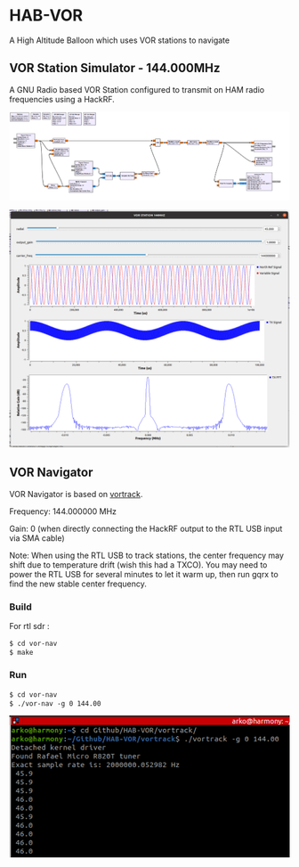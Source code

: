 # HAB-VOR
A High Altitude Balloon which uses VOR stations to navigate

## VOR Station Simulator - 144.000MHz

A GNU Radio based VOR Station configured to transmit on HAM radio frequencies using a HackRF.

![diagram](vor_station_144/screenshots/GNURadio_VOR_Station.png "GNU Radio VOR Station Diagram")

![gui](vor_station_144/screenshots/GNURadio_VOR_Station_GUI.png "GNU Radio VOR Station GUI")

## VOR Navigator

VOR Navigator is based on [vortrack](https://github.com/TLeconte/vortrack).

Frequency: 144.000000 MHz

Gain: 0 (when directly connecting the HackRF output to the RTL USB input via SMA cable)

Note: When using the RTL USB to track stations, the center frequency may shift due to temperature drift (wish this had a TXCO). You may need to power the RTL USB for several minutes to let it warm up, then run gqrx to find the new stable center frequency.

### Build

For rtl sdr :
```
$ cd vor-nav
$ make
```

### Run

```
$ cd vor-nav
$ ./vor-nav -g 0 144.00
```

![tracker](vor_station_144/screenshots/vortracker_screenshot.png "VOR Tracker")
